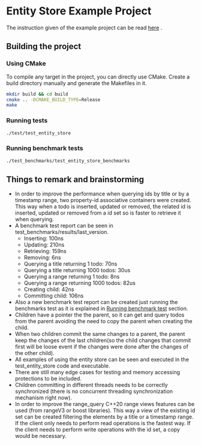 # Entity Store Example Project
The instruction given of the example project can be read
[here](project_instructions.md)
.

## Building the project

### Using CMake

To compile any target in the project, you can directly use CMake. Create a build directory manually and generate the 
Makefiles in it. 

```bash
mkdir build && cd build
cmake .. -DCMAKE_BUILD_TYPE=Release
make
```

### Running tests
```bash
./test/test_entity_store
```

### Running benchmark tests
```bash
./test_benchmarks/test_entity_store_benchmarks
```

## Things to remark and brainstorming
* In order to improve the performance when querying ids by title or by a timestamp range, two property-id associative containers were created. This way when a todo is inserted, updated or removed, the related id is inserted, updated or removed from a id set so is faster to retrieve it when querying.
* A benchmark test report can be seen in test_benchmarks/results/last_version.
    * Inserting: 100ns
    * Updating: 210ns
    * Retrieving: 159ns
    * Removing: 6ns
    * Querying a title returning 1 todo: 70ns
    * Querying a title returning 1000 todos: 30us
    * Querying a range returning 1 todo: 8ns
    * Querying a range returning 1000 todos: 82us 
    * Creating child: 42ns
    * Committing child: 106ns
* Also a new benchmark test report can be created just running the benchmarks test as it is explained in [Running benchmark test](#running-benchmark-tests) section.
* Children have a pointer the the parent, so it can get and query todos from the parent avoiding the need to copy the parent when creating the child.
* When two children commit the same changes to a parent, the parent keep the changes of the last children(so the child changes that commit first will be loose event if the changes were done after the changes of the other child).
* All examples of using the entity store can be seen and executed in the test_entity_store code and executable.
* There are still many edge cases for testing and memory accessing protections to be included.
* Children committing in different threads needs to be correctly synchronized (there is no concurrent threading synchronization mechanism right now).
* In order to improve the range_query C++20 range views features can be used (from rangeV3 or boost libraries). This way a view of the existing id set can be created filtering the elements by a title or a timestamp range. If the client only needs to perform read operations is the fastest way. If the client needs to perform write operations with the id set, a copy would be necessary.